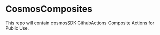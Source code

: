 # CosmosComposites
This repo will contain cosmosSDK GithubActions Composite Actions for Public Use.
